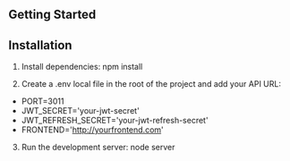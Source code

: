 ## Getting Started

## Installation
1. Install dependencies:
npm install

2. Create a .env local file in the root of the project and add your API URL:
- PORT=3011
- JWT_SECRET='your-jwt-secret'
- JWT_REFRESH_SECRET='your-jwt-refresh-secret'
- FRONTEND='http://yourfrontend.com'

3. Run the development server:
node server

